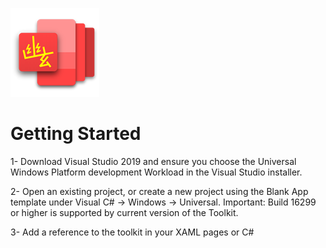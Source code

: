 ![logo](images/logo.png)

# Getting Started

1- Download Visual Studio 2019 and ensure you choose the Universal Windows Platform development Workload in the Visual Studio installer.

2- Open an existing project, or create a new project using the Blank App template under Visual C# -> Windows -> Universal. Important: Build 16299 or higher is supported by current version of the Toolkit.

3- Add a reference to the toolkit in your XAML pages or C#

<!-- 
XAML
xmlns:controls="using:Microsoft.Toolkit.Uwp.UI.Controls"

In your C# page, add the namespaces to the toolkit:
c#
using Microsoft.Toolkit.Uwp;
You can copy and paste code snippets for each feature from the Toolkit Sample App.


Testing Code Snippet

[!code-csharp[EdgeTappedListViewEventArgs](../../Yugen.Toolkit/Yugen.Toolkit.Uwp.Controls/Collections/EdgeTappedListViewEventArgs.cs)] -->

